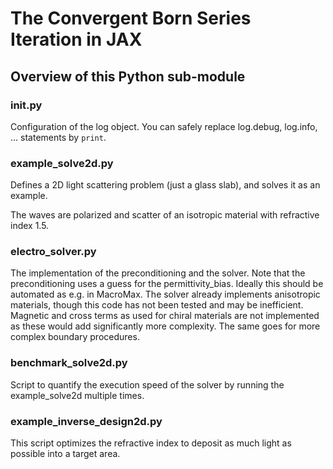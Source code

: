 # The Convergent Born Series Iteration in JAX

## Overview of this Python sub-module

### __init__.py
Configuration of the log object. You can safely replace log.debug, log.info, ... statements by `print`.

### example_solve2d.py
Defines a 2D light scattering problem (just a glass slab), and solves it as an example. 

The waves are polarized and scatter of an isotropic material with refractive index 1.5.

### electro_solver.py
The implementation of the preconditioning and the solver. Note that the preconditioning uses a 
guess for the permittivity_bias. Ideally this should be automated as e.g. in MacroMax. The solver already implements 
anisotropic materials, though this code has not been tested and may be inefficient. Magnetic and cross terms as used 
for chiral materials are not implemented as these would add significantly more complexity. The same goes for more 
complex boundary procedures.

### benchmark_solve2d.py
Script to quantify the execution speed of the solver by running the example_solve2d multiple times.

### example_inverse_design2d.py
This script optimizes the refractive index to deposit as much light as possible into a target area.